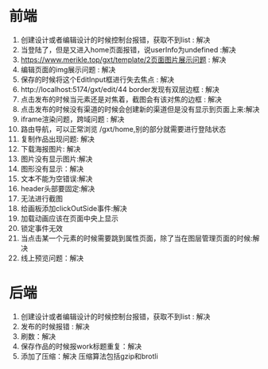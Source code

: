 # 前端

1. 创建设计或者编辑设计的时候控制台报错，获取不到list : 解决
2. 当登陆了，但是又进入home页面报错，说userInfo为undefined :解决
3. https://www.merikle.top/gxt/template/2页面图片展示问题 : 解决
4. 编辑页面的img展示问题 : 解决
5. 保存的时候将这个EditInput框进行失去焦点 : 解决
6. http://localhost:5174/gxt/edit/44 border发现有双层边框 : 解决
7. 点击发布的时候当元素还是对焦着，截图会有该对焦的边框 : 解决
8. 点击发布的时候没有渠道的时候会创建新的渠道但是没有显示到页面上来:解决
9. iframe渲染问题，跨域问题 : 解决
10. 路由导航，可以正常浏览 /gxt/home,别的部分就需要进行登陆状态
11. 复制作品出现问题: 解决
12. 下载海报图片: 解决
13. 图片没有显示图片:解决
14. 图形没有显示：解决
15. 文本不能为空错误:解决
16. header头部要固定:解决
17. 无法进行截图
18. 给画板添加clickOutSide事件:解决
19. 加载动画应该在页面中央上显示
20. 锁定事件无效
21. 当点击某一个元素的时候需要跳到属性页面，除了当在图层管理页面的时候:解决
22. 线上预览问题：解决

# 后端

1. 创建设计或者编辑设计的时候控制台报错，获取不到list : 解决
2. 发布的时候报错 : 解决
3. 刷数：解决
4. 保存作品的时候报work标题重复：解决
5. 添加了压缩：解决
   压缩算法包括gzip和brotli
